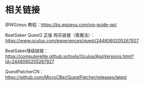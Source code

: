# 相关链接
@WGzeyu 教程：https://bs.wgzeyu.com/oq-guide-qp/

BeatSaber Quest2 正版 购买链接（需魔法）：https://www.oculus.com/experiences/quest/2448060205267927

BeatSaber降级链接：https://computerelite.github.io/tools/Oculus/AppVersions.html?id=2448060205267927

QuestPatcherCN：https://github.com/MicroCBer/QuestPatcher/releases/latest